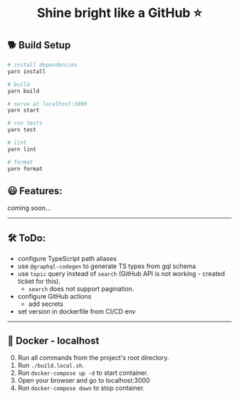 <h1 style="text-align: center;">Shine bright like a GitHub ⭐</h1>

## 🐕 Build Setup

```bash
# install dependencies
yarn install

# build
yarn build

# serve at localhost:3000
yarn start

# run tests
yarn test

# lint
yarn lint

# format
yarn format
```

## 😃 Features:

coming soon...

---

## 🛠️ ToDo:

- configure TypeScript path aliases
- use `@graphql-codegen` to generate TS types from gql schema
- use `topic` query instead of `search` (GitHub API is not working - created ticket for this).
  - `search` does not support pagination.
- configure GitHub actions
  - add secrets
- set version in dockerfile from CI/CD env

---

## 🐳 Docker - localhost

0. Run all commands from the project's root directory.
1. Run `./build.local.sh`.
2. Run `docker-compose up -d` to start container.
3. Open your browser and go to localhost:3000
4. Run `docker-compose down` to stop container.
